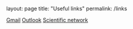 layout: page
title: "Useful links"
permalink: /links


[Gmail](mail.google.com)
[Outlook](mail.outlook.com)
[Scientific network](glados.rocks/console)
